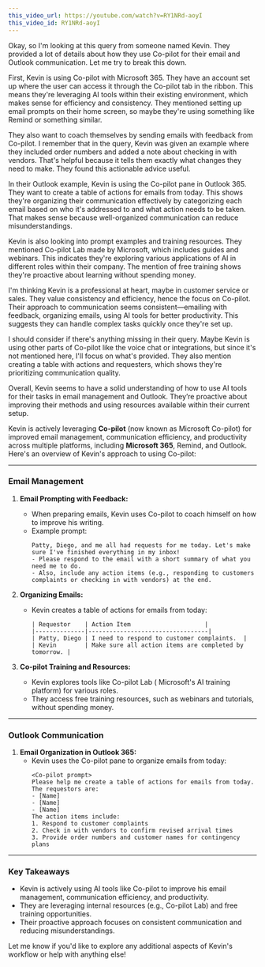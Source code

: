 ```yaml
---
this_video_url: https://youtube.com/watch?v=RY1NRd-aoyI
this_video_id: RY1NRd-aoyI
---
```

<think>
Okay, so I'm looking at this query from someone named Kevin. They provided a lot of details about how they use Co-pilot for their email and Outlook communication. Let me try to break this down.

First, Kevin is using Co-pilot with Microsoft 365. They have an account set up where the user can access it through the Co-pilot tab in the ribbon. This means they're leveraging AI tools within their existing environment, which makes sense for efficiency and consistency. They mentioned setting up email prompts on their home screen, so maybe they're using something like Remind or something similar.

They also want to coach themselves by sending emails with feedback from Co-pilot. I remember that in the query, Kevin was given an example where they included order numbers and added a note about checking in with vendors. That's helpful because it tells them exactly what changes they need to make. They found this actionable advice useful.

In their Outlook example, Kevin is using the Co-pilot pane in Outlook 365. They want to create a table of actions for emails from today. This shows they're organizing their communication effectively by categorizing each email based on who it's addressed to and what action needs to be taken. That makes sense because well-organized communication can reduce misunderstandings.

Kevin is also looking into prompt examples and training resources. They mentioned Co-pilot Lab made by Microsoft, which includes guides and webinars. This indicates they're exploring various applications of AI in different roles within their company. The mention of free training shows they're proactive about learning without spending money.

I'm thinking Kevin is a professional at heart, maybe in customer service or sales. They value consistency and efficiency, hence the focus on Co-pilot. Their approach to communication seems consistent—emailing with feedback, organizing emails, using AI tools for better productivity. This suggests they can handle complex tasks quickly once they're set up.

I should consider if there's anything missing in their query. Maybe Kevin is using other parts of Co-pilot like the voice chat or integrations, but since it's not mentioned here, I'll focus on what's provided. They also mention creating a table with actions and requesters, which shows they're prioritizing communication quality.

Overall, Kevin seems to have a solid understanding of how to use AI tools for their tasks in email management and Outlook. They’re proactive about improving their methods and using resources available within their current setup.
</think>

Kevin is actively leveraging **Co-pilot** (now known as Microsoft Co-pilot) for improved email management, communication efficiency, and productivity across multiple platforms, including **Microsoft 365**, Remind, and Outlook. Here's an overview of Kevin's approach to using Co-pilot:

---

### **Email Management**
1. **Email Prompting with Feedback:**
   - When preparing emails, Kevin uses Co-pilot to coach himself on how to improve his writing.
   - Example prompt:
     ```
     Patty, Diego, and me all had requests for me today. Let's make sure I've finished everything in my inbox!
     - Please respond to the email with a short summary of what you need me to do.
     - Also, include any action items (e.g., responding to customers complaints or checking in with vendors) at the end.

2. **Organizing Emails:**
   - Kevin creates a table of actions for emails from today:
     ```
     | Requestor    | Action Item                     |
     |--------------|----------------------------------|
     | Patty, Diego | I need to respond to customer complaints.  |
     | Kevin        | Make sure all action items are completed by tomorrow. |
     ```

3. **Co-pilot Training and Resources:**
   - Kevin explores tools like Co-pilot Lab ( Microsoft's AI training platform) for various roles.
   - They access free training resources, such as webinars and tutorials, without spending money.

---

### **Outlook Communication**
1. **Email Organization in Outlook 365:**
   - Kevin uses the Co-pilot pane to organize emails from today:
     ```
     <Co-pilot prompt>
     Please help me create a table of actions for emails from today.
     The requestors are:
     - [Name]
     - [Name]
     - [Name]
     The action items include:
     1. Respond to customer complaints
     2. Check in with vendors to confirm revised arrival times
     3. Provide order numbers and customer names for contingency plans
     ```

---

### **Key Takeaways**
- Kevin is actively using AI tools like Co-pilot to improve his email management, communication efficiency, and productivity.
- They are leveraging internal resources (e.g., Co-pilot Lab) and free training opportunities.
- Their proactive approach focuses on consistent communication and reducing misunderstandings.

Let me know if you'd like to explore any additional aspects of Kevin's workflow or help with anything else!
